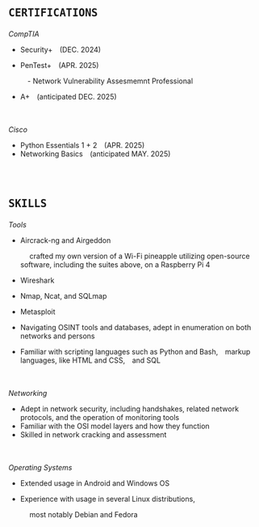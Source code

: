 ## <pre>CERTIFICATIONS</pre>
*CompTIA*
- Security+&emsp;(DEC.  2024)
- PenTest+&emsp;(APR.  2025)

  &emsp;- Network Vulnerability Assesmemnt Professional
- A+&emsp;(anticipated DEC.  2025)

<br></br>
*Cisco*
- Python Essentials 1 + 2&emsp;(APR.  2025)
- Networking Basics&emsp;(anticipated MAY.  2025)


<br></br>

## <pre>SKILLS</pre>
*Tools*
- Aircrack-ng and Airgeddon

  &emsp; crafted my own version of a Wi-Fi pineapple utilizing open-source
software, including the suites above, on a Raspberry Pi 4

- Wireshark
- Nmap, Ncat, and SQLmap
- Metasploit
- Navigating OSINT tools and databases, adept in enumeration on both networks and persons
- Familiar with scripting languages such as Python and Bash,&emsp;markup languages, like HTML and CSS,&emsp;and SQL

<br></br>
*Networking*
- Adept in network security, including handshakes, related network protocols, and the operation of monitoring tools
- Familiar with the OSI model layers and how they function
- Skilled in network cracking and assessment
  
<br></br>
*Operating Systems*
- Extended usage in Android and Windows OS
- Experience with usage in several Linux distributions,
  
  &emsp; most notably Debian and Fedora
